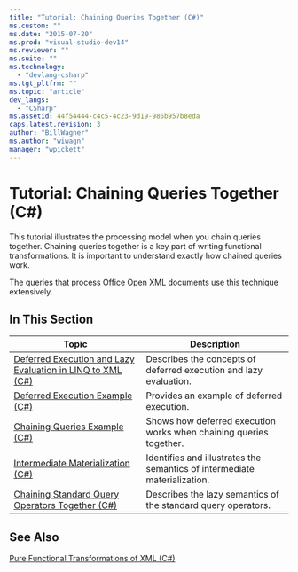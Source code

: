 ```yaml
---
title: "Tutorial: Chaining Queries Together (C#)"
ms.custom: ""
ms.date: "2015-07-20"
ms.prod: "visual-studio-dev14"
ms.reviewer: ""
ms.suite: ""
ms.technology: 
  - "devlang-csharp"
ms.tgt_pltfrm: ""
ms.topic: "article"
dev_langs: 
  - "CSharp"
ms.assetid: 44f54444-c4c5-4c23-9d19-986b957b8eda
caps.latest.revision: 3
author: "BillWagner"
ms.author: "wiwagn"
manager: "wpickett"
---
```

# Tutorial: Chaining Queries Together (C#)
This tutorial illustrates the processing model when you chain queries together. Chaining queries together is a key part of writing functional transformations. It is important to understand exactly how chained queries work.  
  
 The queries that process Office Open XML documents use this technique extensively.  
  
## In This Section  
  
|Topic|Description|  
|-----------|-----------------|  
|[Deferred Execution and Lazy Evaluation in LINQ to XML (C#)](../../../../csharp\programming-guide\concepts\linq/deferred-execution-and-lazy-evaluation-in-linq-to-xml.md)|Describes the concepts of deferred execution and lazy evaluation.|  
|[Deferred Execution Example (C#)](../../../../csharp\programming-guide\concepts\linq/deferred-execution-example.md)|Provides an example of deferred execution.|  
|[Chaining Queries Example (C#)](../../../../csharp\programming-guide\concepts\linq/chaining-queries-example.md)|Shows how deferred execution works when chaining queries together.|  
|[Intermediate Materialization (C#)](../../../../csharp\programming-guide\concepts\linq/intermediate-materialization.md)|Identifies and illustrates the semantics of intermediate materialization.|  
|[Chaining Standard Query Operators Together (C#)](../../../../csharp\programming-guide\concepts\linq/chaining-standard-query-operators-together.md)|Describes the lazy semantics of the standard query operators.|  
  
## See Also  
 [Pure Functional Transformations of XML (C#)](../../../../csharp\programming-guide\concepts\linq/pure-functional-transformations-of-xml.md)